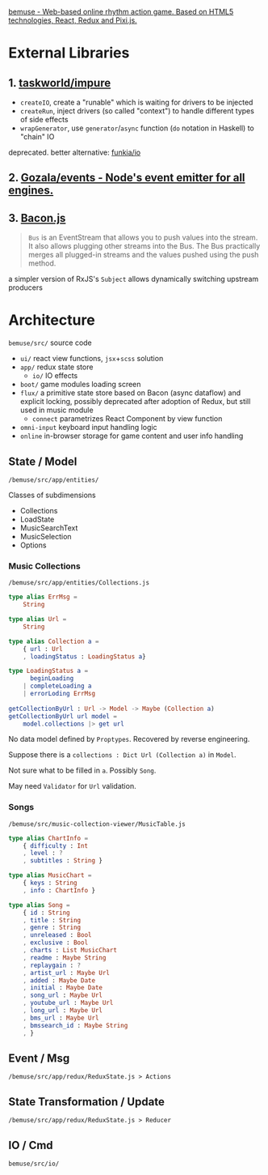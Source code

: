 [bemuse - Web-based online rhythm action game. Based on HTML5 technologies, React, Redux and Pixi.js.](https://github.com/bemusic/bemuse)

# External Libraries

## 1. [taskworld/impure](https://github.com/taskworld/impure)

- `createIO`, create a "runable" which is waiting for drivers to be injected
- `createRun`, inject drivers (so called "context") to handle different types of side effects
- `wrapGenerator`, use `generator`/`async` function (`do` notation in Haskell) to "chain" IO

deprecated. better alternative: [funkia/io](https://github.com/funkia/io)

## 2. [Gozala/events -  Node's event emitter for all engines.](https://github.com/Gozala/events)

## 3. [Bacon.js](https://github.com/baconjs/bacon.js/#bus)

> `Bus` is an EventStream that allows you to push values into the stream. It also allows plugging other streams into the Bus. The Bus practically merges all plugged-in streams and the values pushed using the push method.

a simpler version of RxJS's `Subject`
allows dynamically switching upstream producers

# Architecture

`bemuse/src/` source code
- `ui/` react view functions, `jsx`+`scss` solution
- `app/` redux state store
  - `io/` IO effects
- `boot/` game modules loading screen
- `flux/` a primitive state store based on Bacon (async dataflow) and explicit locking, possibly deprecated after adoption of Redux, but still used in music module
  - `connect` parametrizes React Component by view function
- `omni-input` keyboard input handling logic
- `online` in-browser storage for game content and user info handling

## State / Model
`/bemuse/src/app/entities/`

Classes of subdimensions
- Collections
- LoadState
- MusicSearchText
- MusicSelection
- Options

### Music Collections
`/bemuse/src/app/entities/Collections.js`

```elm
type alias ErrMsg =
    String

type alias Url =
    String

type alias Collection a =
    { url : Url
    , loadingStatus : LoadingStatus a}

type LoadingStatus a =
      beginLoading
    | completeLoading a
    | errorLoding ErrMsg
    
getCollectionByUrl : Url -> Model -> Maybe (Collection a)
getCollectionByUrl url model =
    model.collections |> get url
```

No data model defined by `Proptypes`.
Recovered by reverse engineering.

Suppose there is a `collections : Dict Url (Collection a)` in `Model`.

Not sure what to be filled in `a`. Possibly `Song`.

May need `Validator` for `Url` validation.

### Songs
`/bemuse/src/music-collection-viewer/MusicTable.js`

```elm
type alias ChartInfo =
    { difficulty : Int
    , level : ? 
    , subtitles : String }

type alias MusicChart =
    { keys : String
    , info : ChartInfo }

type alias Song =
    { id : String
    , title : String
    , genre : String
    , unreleased : Bool
    , exclusive : Bool
    , charts : List MusicChart
    , readme : Maybe String
    , replaygain : ?
    , artist_url : Maybe Url
    , added : Maybe Date
    , initial : Maybe Date
    , song_url : Maybe Url
    , youtube_url : Maybe Url
    , long_url : Maybe Url
    , bms_url : Maybe Url
    , bmssearch_id : Maybe String
    , }
```


## Event / Msg
`/bemuse/src/app/redux/ReduxState.js > Actions`

## State Transformation / Update
`/bemuse/src/app/redux/ReduxState.js > Reducer`

## IO / Cmd
`bemuse/src/io/`
